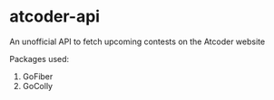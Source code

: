# atcoder-api
An unofficial API to fetch upcoming contests on the Atcoder website

Packages used:
1. GoFiber
2. GoColly
